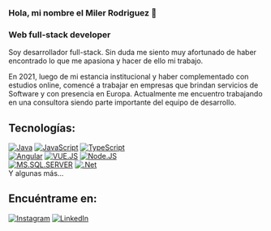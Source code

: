 ### Hola, mi nombre el Miler Rodriguez 👋
### Web full-stack developer

Soy desarrollador full-stack. Sin duda me siento muy afortunado de haber encontrado lo que me apasiona y hacer de ello mi trabajo.

En 2021, luego de mi estancia institucional y haber complementado con estudios online, comencé a trabajar en empresas que brindan servicios de Software y con presencia en Europa. Actualmente me encuentro trabajando en una consultora siendo parte importante del equipo de desarrollo.

## Tecnologías:
[![Java](https://img.shields.io/badge/Java-007396?style=for-the-badge&logo=java&logoColor=white&labelColor=101010)]()
[![JavaScript](https://img.shields.io/badge/JavaScript-F7DF1E?style=for-the-badge&logo=javascript&logoColor=white&labelColor=101010)]()
[![TypeScript](ttps://img.shields.io/badge/typescript-3178C6?style=for-the-badge&logo=typescript&logoColor=white&labelColor=101010)]()
</br>
[![Angular](https://img.shields.io/badge/angular-DD0031?style=for-the-badge&logo=angular&logoColor=white&labelColor=101010)]()
[![VUE.JS](https://img.shields.io/badge/VUE_JS-4FC08D?style=for-the-badge&logo=vuedotjs&logoColor=white&labelColor=101010)]()
[![Node.JS](https://img.shields.io/badge/Node.JS-339933?style=for-the-badge&logo=node.js&logoColor=white&labelColor=101010)]()
</br>
[![MS.SQL.SERVER](https://img.shields.io/badge/SQL_SERVER-CC2927?style=for-the-badge&logo=microsoftsqlserver&logoColor=white&labelColor=101010)]()
[![.Net](https://img.shields.io/badge/.NET-512BD4?style=for-the-badge&logo=dotnet&logoColor=white&labelColor=101010)]()
</br>
Y algunas más...

## Encuéntrame en:
[![Instagram](https://img.shields.io/badge/Instagram-@miler.rmarco-E4405F?style=for-the-badge&logo=instagram&logoColor=white&labelColor=101010)](https://instagram.com/miler.rmarco)
[![LinkedIn](https://img.shields.io/badge/LinkedIn-Miler-Rodriguez-0077B5?style=for-the-badge&logo=linkedin&logoColor=white&labelColor=101010)](https://www.linkedin.com/in/miler-melvin-rodriguez-marco)
